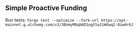 ## Simple Proactive Funding

Run tests: `forge test --optimize --fork-url https://opt-mainnet.g.alchemy.com/v2/3BnmyMDqbKD1ogt5a2iWGwq2-OiwHr6J`

